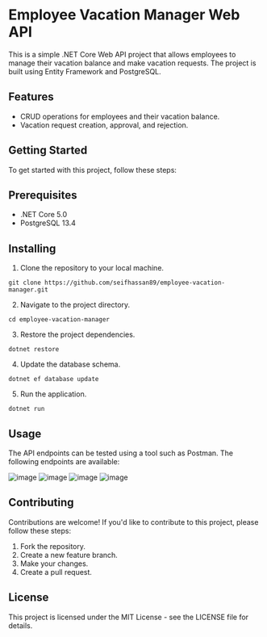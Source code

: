 # Employee Vacation Manager Web API
This is a simple .NET Core Web API project that allows employees to manage their vacation balance and make vacation requests. The project is built using Entity Framework and PostgreSQL.

## Features
- CRUD operations for employees and their vacation balance.
- Vacation request creation, approval, and rejection.

## Getting Started
To get started with this project, follow these steps:

## Prerequisites
- .NET Core 5.0
- PostgreSQL 13.4

## Installing
1. Clone the repository to your local machine.
```
git clone https://github.com/seifhassan89/employee-vacation-manager.git
```
2. Navigate to the project directory.
```
cd employee-vacation-manager
```
3. Restore the project dependencies.
```
dotnet restore
```
4. Update the database schema.
```
dotnet ef database update
```
5. Run the application.
```
dotnet run
```
## Usage
The API endpoints can be tested using a tool such as Postman. The following endpoints are available:

![image](https://user-images.githubusercontent.com/64795421/225893643-df7ff5b1-feb0-428c-806e-e6a5c34fd126.png)
![image](https://user-images.githubusercontent.com/64795421/225893674-79013b2e-00b9-4e21-9a26-34e2622e58e9.png)
![image](https://user-images.githubusercontent.com/64795421/225893745-da1f56c6-d6f3-4a96-8d8d-c2a142ebedf2.png)
![image](https://user-images.githubusercontent.com/64795421/225893816-d81ed2b1-60fb-4912-8b91-6f0110da54fe.png)

## Contributing
Contributions are welcome! If you'd like to contribute to this project, please follow these steps:

1. Fork the repository.
2. Create a new feature branch.
3. Make your changes.
4. Create a pull request.

## License
This project is licensed under the MIT License - see the LICENSE file for details.
